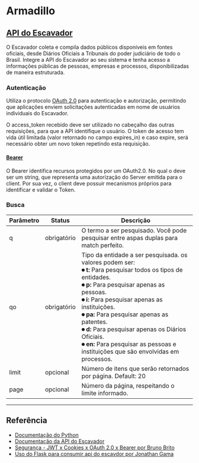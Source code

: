# Armadillo

## [API do Escavador](https://api.escavador.com/docs/#api-do-escavador)

O Escavador coleta e compila dados públicos disponíveis em fontes oficiais, desde Diários Oficiais a Tribunais do poder judiciário de todo o Brasil. 
Integre a API do Escavador ao seu sistema e tenha acesso a informações públicas de pessoas, empresas e processos, disponibilizadas de maneira estruturada.

### Autenticação

Utiliza o protocolo [OAuth 2.0](https://tools.ietf.org/html/rfc6749) para autenticação e autorização, permitindo que aplicações enviem solicitações autenticadas em nome de usuários individuais do Escavador.

O access_token recebido deve ser utilizado no cabeçalho das outras requisições, para que a API identifique o usuário. 
O token de acesso tem vida útil limitada (valor retornado no campo expires_in) e caso expire, será necessário obter um novo token repetindo esta requisição.

#### [Bearer](https://tools.ietf.org/html/rfc6750) 

O Bearer identifica recursos protegidos por um OAuth2.0.
No qual o <token> deve ser um string, que representa uma autorização do Server emitida para o client. 
Por sua vez, o client deve possuir mecanismos próprios para identificar e validar o Token.

### Busca

| Parâmetro | Status | Descrição |
|---|---|---|
| q | obrigatório | O termo a ser pesquisado. Você pode pesquisar entre aspas duplas para match perfeito.|
| qo | obrigatório | Tipo da entidade a ser pesquisada. os valores podem ser: <br> **⏺ t:** Para pesquisar todos os tipos de entidades. <br> **⏺ p:** Para pesquisar apenas as pessoas. <br> **⏺ i:** Para pesquisar apenas as instituições. <br> **⏺ pa:** Para pesquisar apenas as patentes. <br> **⏺ d:** Para pesquisar apenas os Diários Oficiais. <br> **⏺ en:** Para pesquisar as pessoas e instituições que são envolvidas em processos. |
| limit | opcional | Número de itens que serão retornados por página. Default: 20 |
| page | opcional | Número da página, respeitando o limite informado. |

---

## Referência
* [Documentação do Python](https://docs.python.org/3/)
* [Documentação da API  do Escavador](https://api.escavador.com/docs/)
* [Segurança - JWT x Cookies x OAuth 2.0 x Bearer por Bruno Brito](https://www.brunobrito.net.br/jwt-cookies-oauth-bearer/)
* [Uso do Flask para consumir api do escavdor por Jonathan Gama](https://github.com/JonathanGamaS/consumo_api_escavador)
